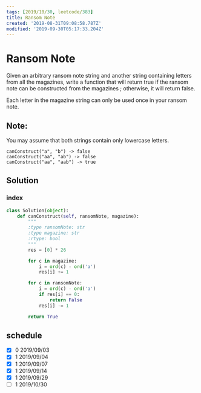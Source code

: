 ```yaml
---
tags: [2019/10/30, leetcode/383]
title: Ransom Note
created: '2019-08-31T09:08:58.787Z'
modified: '2019-09-30T05:17:33.204Z'
---
```


# Ransom Note

Given an arbitrary ransom note string and another string containing letters from all the magazines, write a function that will return true if the ransom note can be constructed from the magazines ; otherwise, it will return false.

Each letter in the magazine string can only be used once in your ransom note.

## Note:

You may assume that both strings contain only lowercase letters.

```
canConstruct("a", "b") -> false
canConstruct("aa", "ab") -> false
canConstruct("aa", "aab") -> true
```

## Solution

### index

```python
class Solution(object):
    def canConstruct(self, ransomNote, magazine):
        """
        :type ransomNote: str
        :type magazine: str
        :rtype: bool
        """
        res = [0] * 26

        for c in magazine:
            i = ord(c) - ord('a')
            res[i] += 1

        for c in ransomNote:
            i = ord(c) - ord('a')
            if res[i] == 0:
                return False
            res[i] -= 1

        return True
```

## schedule

* [x] 0 2019/09/03
* [x] 1 2019/09/04
* [x] 1 2019/09/07
* [x] 1 2019/09/14
* [x] 1 2019/09/29
* [ ] 1 2019/10/30
